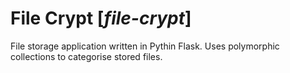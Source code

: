 # File Crypt [_file-crypt_]
File storage application written in Pythin Flask. Uses polymorphic collections to categorise stored files.

